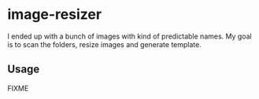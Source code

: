 # image-resizer

I ended up with a bunch of images with kind of predictable names. My goal is to scan the folders, resize images and generate template.

## Usage

FIXME

